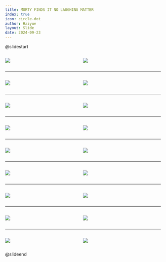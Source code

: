 ```yaml
---
title: MORTY FINDS IT NO LAUGHING MATTER
index: true
icon: circle-dot
author: Haiyue
layout: Slide
date: 2024-09-23
---
```

 
@slidestart

<div style="display:flex">
<div style="flex:1">

![](https://raw.githubusercontent.com/yclord/reading/refs/heads/master/english/Level-T/MORTY%20FINDS%20IT%20NO%20LAUGHING%20MATTER/001.webp)
</div>
<div style="flex:1">

![](https://raw.githubusercontent.com/yclord/reading/refs/heads/master/english/Level-T/MORTY%20FINDS%20IT%20NO%20LAUGHING%20MATTER/002.webp)
</div>
</div>

---

<div style="display:flex">
<div style="flex:1">

![](https://raw.githubusercontent.com/yclord/reading/refs/heads/master/english/Level-T/MORTY%20FINDS%20IT%20NO%20LAUGHING%20MATTER/003.webp)
</div>
<div style="flex:1">

![](https://raw.githubusercontent.com/yclord/reading/refs/heads/master/english/Level-T/MORTY%20FINDS%20IT%20NO%20LAUGHING%20MATTER/004.webp)
</div>
</div>

---

<div style="display:flex">
<div style="flex:1">

![](https://raw.githubusercontent.com/yclord/reading/refs/heads/master/english/Level-T/MORTY%20FINDS%20IT%20NO%20LAUGHING%20MATTER/005.webp)
</div>
<div style="flex:1">

![](https://raw.githubusercontent.com/yclord/reading/refs/heads/master/english/Level-T/MORTY%20FINDS%20IT%20NO%20LAUGHING%20MATTER/006.webp)
</div>
</div>

---

<div style="display:flex">
<div style="flex:1">

![](https://raw.githubusercontent.com/yclord/reading/refs/heads/master/english/Level-T/MORTY%20FINDS%20IT%20NO%20LAUGHING%20MATTER/007.webp)
</div>
<div style="flex:1">

![](https://raw.githubusercontent.com/yclord/reading/refs/heads/master/english/Level-T/MORTY%20FINDS%20IT%20NO%20LAUGHING%20MATTER/008.webp)
</div>
</div>

---

<div style="display:flex">
<div style="flex:1">

![](https://raw.githubusercontent.com/yclord/reading/refs/heads/master/english/Level-T/MORTY%20FINDS%20IT%20NO%20LAUGHING%20MATTER/009.webp)
</div>
<div style="flex:1">

![](https://raw.githubusercontent.com/yclord/reading/refs/heads/master/english/Level-T/MORTY%20FINDS%20IT%20NO%20LAUGHING%20MATTER/010.webp)
</div>
</div>

---

<div style="display:flex">
<div style="flex:1">

![](https://raw.githubusercontent.com/yclord/reading/refs/heads/master/english/Level-T/MORTY%20FINDS%20IT%20NO%20LAUGHING%20MATTER/011.webp)
</div>
<div style="flex:1">

![](https://raw.githubusercontent.com/yclord/reading/refs/heads/master/english/Level-T/MORTY%20FINDS%20IT%20NO%20LAUGHING%20MATTER/012.webp)
</div>
</div>

---

<div style="display:flex">
<div style="flex:1">

![](https://raw.githubusercontent.com/yclord/reading/refs/heads/master/english/Level-T/MORTY%20FINDS%20IT%20NO%20LAUGHING%20MATTER/013.webp)
</div>
<div style="flex:1">

![](https://raw.githubusercontent.com/yclord/reading/refs/heads/master/english/Level-T/MORTY%20FINDS%20IT%20NO%20LAUGHING%20MATTER/014.webp)
</div>
</div>

---

<div style="display:flex">
<div style="flex:1">

![](https://raw.githubusercontent.com/yclord/reading/refs/heads/master/english/Level-T/MORTY%20FINDS%20IT%20NO%20LAUGHING%20MATTER/015.webp)
</div>
<div style="flex:1">

![](https://raw.githubusercontent.com/yclord/reading/refs/heads/master/english/Level-T/MORTY%20FINDS%20IT%20NO%20LAUGHING%20MATTER/016.webp)
</div>
</div>

---

<div style="display:flex">
<div style="flex:1">

![](https://raw.githubusercontent.com/yclord/reading/refs/heads/master/english/Level-T/MORTY%20FINDS%20IT%20NO%20LAUGHING%20MATTER/017.webp)
</div>
<div style="flex:1">

![](https://raw.githubusercontent.com/yclord/reading/refs/heads/master/english/Level-T/MORTY%20FINDS%20IT%20NO%20LAUGHING%20MATTER/018.webp)
</div>
</div>

@slideend